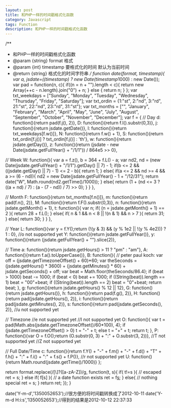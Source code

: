 ```yaml
---
layout: post
title: 和PHP一样的时间戳格式化函数
category: Javascript
tags: Function
description: 和PHP一样的时间戳格式化函数
---
```

/**
 * 和PHP一样的时间戳格式化函数
 * @param {string} format 格式
 * @param {int} timestamp 要格式化的时间 默认为当前时间
 * @return {string}   格式化的时间字符串
 */
function date(format, timestamp){
 var a, jsdate=((timestamp) ? new Date(timestamp*1000) : new Date());
 var pad = function(n, c){
  if((n = n + "").length < c){
   return new Array(++c - n.length).join("0") + n;
  } else {
   return n;
  }
 };
 var txt_weekdays = ["Sunday", "Monday", "Tuesday", "Wednesday", "Thursday", "Friday", "Saturday"];
 var txt_ordin = {1:"st", 2:"nd", 3:"rd", 21:"st", 22:"nd", 23:"rd", 31:"st"};
 var txt_months = ["", "January", "February", "March", "April", "May", "June", "July", "August", "September", "October", "November", "December"];
 var f = {
  // Day
  d: function(){return pad(f.j(), 2)},
  D: function(){return f.l().substr(0,3)},
  j: function(){return jsdate.getDate()},
  l: function(){return txt_weekdays[f.w()]},
  N: function(){return f.w() + 1},
  S: function(){return txt_ordin[f.j()] ? txt_ordin[f.j()] : 'th'},
  w: function(){return jsdate.getDay()},
  z: function(){return (jsdate - new Date(jsdate.getFullYear() + "/1/1")) / 864e5 >> 0},

  // Week
  W: function(){
   var a = f.z(), b = 364 + f.L() - a;
   var nd2, nd = (new Date(jsdate.getFullYear() + "/1/1").getDay() || 7) - 1;
   if(b <= 2 && ((jsdate.getDay() || 7) - 1) <= 2 - b){
    return 1;
   } else{
    if(a <= 2 && nd >= 4 && a >= (6 - nd)){
     nd2 = new Date(jsdate.getFullYear() - 1 + "/12/31");
     return date("W", Math.round(nd2.getTime()/1000));
    } else{
     return (1 + (nd <= 3 ? ((a + nd) / 7) : (a - (7 - nd)) / 7) >> 0);
    }
   }
  },

  // Month
  F: function(){return txt_months[f.n()]},
  m: function(){return pad(f.n(), 2)},
  M: function(){return f.F().substr(0,3)},
  n: function(){return jsdate.getMonth() + 1},
  t: function(){
   var n;
   if( (n = jsdate.getMonth() + 1) == 2 ){
    return 28 + f.L();
   } else{
    if( n & 1 && n < 8 || !(n & 1) && n > 7 ){
     return 31;
    } else{
     return 30;
    }
   }
  },

  // Year
  L: function(){var y = f.Y();return (!(y & 3) && (y % 1e2 || !(y % 4e2))) ? 1 : 0},
  //o not supported yet
  Y: function(){return jsdate.getFullYear()},
  y: function(){return (jsdate.getFullYear() + "").slice(2)},

  // Time
  a: function(){return jsdate.getHours() > 11 ? "pm" : "am"},
  A: function(){return f.a().toUpperCase()},
  B: function(){
   // peter paul koch:
   var off = (jsdate.getTimezoneOffset() + 60)*60;
   var theSeconds = (jsdate.getHours() * 3600) + (jsdate.getMinutes() * 60) + jsdate.getSeconds() + off;
   var beat = Math.floor(theSeconds/86.4);
   if (beat > 1000) beat -= 1000;
   if (beat < 0) beat += 1000;
   if ((String(beat)).length == 1) beat = "00"+beat;
   if ((String(beat)).length == 2) beat = "0"+beat;
   return beat;
  },
  g: function(){return jsdate.getHours() % 12 || 12},
  G: function(){return jsdate.getHours()},
  h: function(){return pad(f.g(), 2)},
  H: function(){return pad(jsdate.getHours(), 2)},
  i: function(){return pad(jsdate.getMinutes(), 2)},
  s: function(){return pad(jsdate.getSeconds(), 2)},
  //u not supported yet

  // Timezone
  //e not supported yet
  //I not supported yet
  O: function(){
   var t = pad(Math.abs(jsdate.getTimezoneOffset()/60*100), 4);
   if (jsdate.getTimezoneOffset() > 0) t = "-" + t; else t = "+" + t;
   return t;
  },
  P: function(){var O = f.O();return (O.substr(0, 3) + ":" + O.substr(3, 2))},
  //T not supported yet
  //Z not supported yet

  // Full Date/Time
  c: function(){return f.Y() + "-" + f.m() + "-" + f.d() + "T" + f.h() + ":" + f.i() + ":" + f.s() + f.P()},
  //r not supported yet
  U: function(){return Math.round(jsdate.getTime()/1000)}
 };

 return format.replace(/[\\]?([a-zA-Z])/g, function(t, s){
  if( t!=s ){
   // escaped
   ret = s;
  } else if( f[s] ){
   // a date function exists
   ret = f[s]();
  } else{
   // nothing special
   ret = s;
  }
  return ret;
 });
}

date('Y-m-d','1350052653');//很方便的将时间戳转换成了2012-10-11 
date('Y-m-d H:i:s','1350052653');//得到的结果是2012-10-12 22:37:33